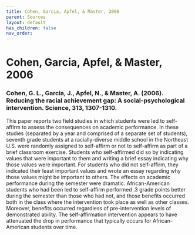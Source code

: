 ```yaml
---
title: Cohen, Garcia, Apfel, & Master, 2006
parent: Sources
layout: default
has_children: false
nav_order: 
---
```


# Cohen, Garcia, Apfel, & Master, 2006

### Cohen, G. L., Garcia, J., Apfel, N., & Master, A. (2006). Reducing the racial achievement gap: A social-psychological intervention. Science, 313, 1307-1310.

This paper reports two field studies in which students were led to self-affirm to assess the consequences on academic performance. In these studies (separated by a year and comprised of a separate set of students), seventh grade students at a racially-diverse middle school in the Northeast U.S. were randomly assigned to self-affirm or not to self-affirm as part of a brief classroom exercise. Students who self-affirmed did so by indicating values that were important to them and writing a brief essay indicating why those values were important. For students who did not self-affirm, they indicated their least important values and wrote an essay regarding why those values might be important to others. The effects on academic performance during the semester were dramatic. African-American students who had been led to self-affirm performed .3 grade points better during the semester than those who had not, and those benefits occurred both in the class where the intervention took place as well as other classes. Moreover, benefits occurred regardless of pre-intervention levels of demonstrated ability. The self-affirmation intervention appears to have attenuated the drop in performance that typically occurs for African-American students over time.
